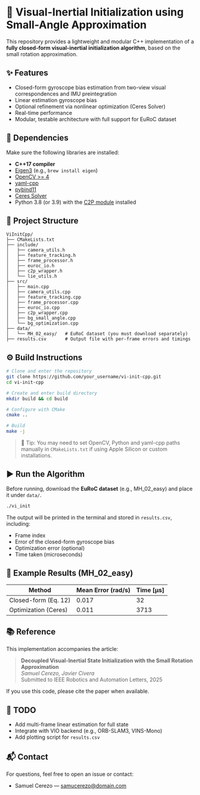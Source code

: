 # 📌 Visual-Inertial Initialization using Small-Angle Approximation

This repository provides a lightweight and modular C++ implementation of a **fully closed-form visual-inertial initialization algorithm**, based on the small rotation approximation.

## ✨ Features

- Closed-form gyroscope bias estimation from two-view visual correspondences and IMU preintegration
- Linear estimation gyroscope bias
- Optional refinement via nonlinear optimization (Ceres Solver)
- Real-time performance
- Modular, testable architecture with full support for EuRoC dataset

## 🧱 Dependencies

Make sure the following libraries are installed:

- **C++17 compiler**
- [Eigen3](https://eigen.tuxfamily.org/) (e.g., `brew install eigen`)
- [OpenCV >= 4](https://opencv.org/)
- [yaml-cpp](https://github.com/jbeder/yaml-cpp)
- [pybind11](https://github.com/pybind/pybind11)
- [Ceres Solver](http://ceres-solver.org/)
- Python 3.8 (or 3.9) with the [C2P module](https://github.com/javrtg/C2P) installed

## 📂 Project Structure

```
ViInitCpp/
├── CMakeLists.txt
├── include/
│   ├── camera_utils.h
│   ├── feature_tracking.h
│   ├── frame_processor.h
│   ├── euroc_io.h
│   ├── c2p_wrapper.h
│   └── lie_utils.h
├── src/
│   ├── main.cpp
│   ├── camera_utils.cpp
│   ├── feature_tracking.cpp
│   ├── frame_processor.cpp
│   ├── euroc_io.cpp
│   ├── c2p_wrapper.cpp
│   ├── bg_small_angle.cpp
│   └── bg_optimization.cpp
├── data/
│   └── MH_02_easy/   # EuRoC dataset (you must download separately)
├── results.csv       # Output file with per-frame errors and timings
```

## ⚙️ Build Instructions

```bash
# Clone and enter the repository
git clone https://github.com/your_username/vi-init-cpp.git
cd vi-init-cpp

# Create and enter build directory
mkdir build && cd build

# Configure with CMake
cmake ..

# Build
make -j
```

> 🧠 Tip: You may need to set OpenCV, Python and yaml-cpp paths manually in `CMakeLists.txt` if using Apple Silicon or custom installations.

## ▶️ Run the Algorithm

Before running, download the **EuRoC dataset** (e.g., MH_02_easy) and place it under `data/`.

```bash
./vi_init
```

The output will be printed in the terminal and stored in `results.csv`, including:

- Frame index
- Error of the closed-form gyroscope bias
- Optimization error (optional)
- Time taken (microseconds)

## 🧪 Example Results (MH_02_easy)

| Method                 | Mean Error (rad/s) | Time [μs] |
|------------------------|--------------------|-----------|
| Closed-form (Eq. 12)   | 0.017              | 32        |
| Optimization (Ceres)   | 0.011              | 3713      |

## 📚 Reference

This implementation accompanies the article:

> **Decoupled Visual-Inertial State Initialization with the Small Rotation Approximation**  
> *Samuel Cerezo, Javier Civera*  
> Submitted to IEEE Robotics and Automation Letters, 2025

If you use this code, please cite the paper when available.

## 🔧 TODO

- Add multi-frame linear estimation for full state
- Integrate with VIO backend (e.g., ORB-SLAM3, VINS-Mono)
- Add plotting script for `results.csv`

## 📬 Contact

For questions, feel free to open an issue or contact:

- Samuel Cerezo — [samucerezo@domain.com](mailto:samucerezo@domain.com)
